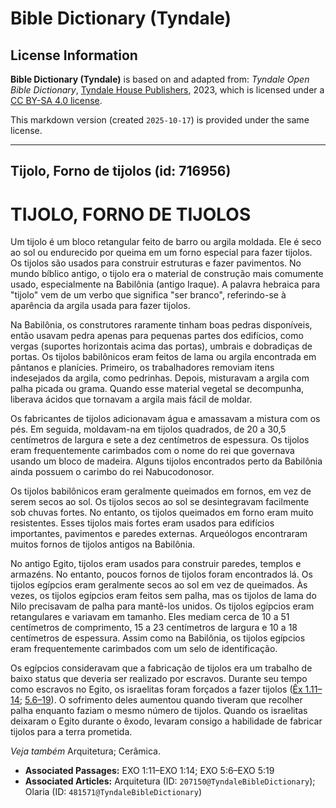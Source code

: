 # Bible Dictionary (Tyndale)

## License Information

**Bible Dictionary (Tyndale)** is based on and adapted from: _Tyndale Open Bible Dictionary_, [Tyndale House Publishers](https://tyndaleopenresources.com/), 2023, which is licensed under a [CC BY-SA 4.0 license](https://creativecommons.org/licenses/by-sa/4.0/legalcode.en).

This markdown version (created `2025-10-17`) is provided under the same license.



--------------------------------

## Tijolo, Forno de tijolos (id: 716956)

TIJOLO, FORNO DE TIJOLOS
========================

Um tijolo é um bloco retangular feito de barro ou argila moldada. Ele é seco ao sol ou endurecido por queima em um forno especial para fazer tijolos. Os tijolos são usados para construir estruturas e fazer pavimentos. No mundo bíblico antigo, o tijolo era o material de construção mais comumente usado, especialmente na Babilônia (antigo Iraque). A palavra hebraica para "tijolo" vem de um verbo que significa "ser branco", referindo\-se à aparência da argila usada para fazer tijolos.

Na Babilônia, os construtores raramente tinham boas pedras disponíveis, então usavam pedra apenas para pequenas partes dos edifícios, como vergas (suportes horizontais acima das portas), umbrais e dobradiças de portas. Os tijolos babilônicos eram feitos de lama ou argila encontrada em pântanos e planícies. Primeiro, os trabalhadores removiam itens indesejados da argila, como pedrinhas. Depois, misturavam a argila com palha picada ou grama. Quando esse material vegetal se decompunha, liberava ácidos que tornavam a argila mais fácil de moldar.

Os fabricantes de tijolos adicionavam água e amassavam a mistura com os pés. Em seguida, moldavam\-na em tijolos quadrados, de 20 a 30,5 centímetros de largura e sete a dez centímetros de espessura. Os tijolos eram frequentemente carimbados com o nome do rei que governava usando um bloco de madeira. Alguns tijolos encontrados perto da Babilônia ainda possuem o carimbo do rei Nabucodonosor.

Os tijolos babilônicos eram geralmente queimados em fornos, em vez de serem secos ao sol. Os tijolos secos ao sol se desintegravam facilmente sob chuvas fortes. No entanto, os tijolos queimados em forno eram muito resistentes. Esses tijolos mais fortes eram usados para edifícios importantes, pavimentos e paredes externas. Arqueólogos encontraram muitos fornos de tijolos antigos na Babilônia.

No antigo Egito, tijolos eram usados para construir paredes, templos e armazéns. No entanto, poucos fornos de tijolos foram encontrados lá. Os tijolos egípcios eram geralmente secos ao sol em vez de queimados. Às vezes, os tijolos egípcios eram feitos sem palha, mas os tijolos de lama do Nilo precisavam de palha para mantê\-los unidos. Os tijolos egípcios eram retangulares e variavam em tamanho. Eles mediam cerca de 10 a 51 centímetros de comprimento, 15 a 23 centímetros de largura e 10 a 18 centímetros de espessura. Assim como na Babilônia, os tijolos egípcios eram frequentemente carimbados com um selo de identificação.

Os egípcios consideravam que a fabricação de tijolos era um trabalho de baixo status que deveria ser realizado por escravos. Durante seu tempo como escravos no Egito, os israelitas foram forçados a fazer tijolos ([Êx 1\.11–14](https://ref.ly/Exod1:11-Exod1:14); [5\.6–19](https://ref.ly/Exod5:6-Exod5:19)). O sofrimento deles aumentou quando tiveram que recolher palha enquanto faziam o mesmo número de tijolos. Quando os israelitas deixaram o Egito durante o êxodo, levaram consigo a habilidade de fabricar tijolos para a terra prometida.

*Veja também* Arquitetura; Cerâmica.

* **Associated Passages:** EXO 1:11–EXO 1:14; EXO 5:6–EXO 5:19
* **Associated Articles:** Arquitetura (ID: `207150@TyndaleBibleDictionary`); Olaria (ID: `481571@TyndaleBibleDictionary`)

